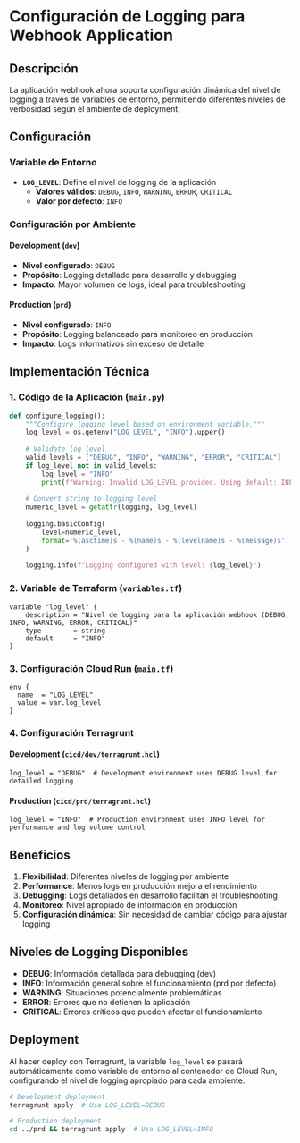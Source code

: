 # Configuración de Logging para Webhook Application

## Descripción

La aplicación webhook ahora soporta configuración dinámica del nivel de logging a través de variables de entorno, permitiendo diferentes niveles de verbosidad según el ambiente de deployment.

## Configuración

### Variable de Entorno

- **`LOG_LEVEL`**: Define el nivel de logging de la aplicación
  - **Valores válidos**: `DEBUG`, `INFO`, `WARNING`, `ERROR`, `CRITICAL`
  - **Valor por defecto**: `INFO`

### Configuración por Ambiente

#### Development (`dev`)
- **Nivel configurado**: `DEBUG`
- **Propósito**: Logging detallado para desarrollo y debugging
- **Impacto**: Mayor volumen de logs, ideal para troubleshooting

#### Production (`prd`)
- **Nivel configurado**: `INFO`
- **Propósito**: Logging balanceado para monitoreo en producción
- **Impacto**: Logs informativos sin exceso de detalle

## Implementación Técnica

### 1. Código de la Aplicación (`main.py`)

```python
def configure_logging():
    """Configure logging level based on environment variable."""
    log_level = os.getenv("LOG_LEVEL", "INFO").upper()
    
    # Validate log level
    valid_levels = ["DEBUG", "INFO", "WARNING", "ERROR", "CRITICAL"]
    if log_level not in valid_levels:
        log_level = "INFO"
        print(f"Warning: Invalid LOG_LEVEL provided. Using default: INFO")
    
    # Convert string to logging level
    numeric_level = getattr(logging, log_level)
    
    logging.basicConfig(
        level=numeric_level,
        format='%(asctime)s - %(name)s - %(levelname)s - %(message)s'
    )
    
    logging.info(f"Logging configured with level: {log_level}")
```

### 2. Variable de Terraform (`variables.tf`)

```hcl
variable "log_level" {
    description = "Nivel de logging para la aplicación webhook (DEBUG, INFO, WARNING, ERROR, CRITICAL)"
    type        = string
    default     = "INFO"
}
```

### 3. Configuración Cloud Run (`main.tf`)

```hcl
env {
  name  = "LOG_LEVEL"
  value = var.log_level
}
```

### 4. Configuración Terragrunt

#### Development (`cicd/dev/terragrunt.hcl`)
```hcl
log_level = "DEBUG"  # Development environment uses DEBUG level for detailed logging
```

#### Production (`cicd/prd/terragrunt.hcl`)
```hcl
log_level = "INFO"  # Production environment uses INFO level for performance and log volume control
```

## Beneficios

1. **Flexibilidad**: Diferentes niveles de logging por ambiente
2. **Performance**: Menos logs en producción mejora el rendimiento
3. **Debugging**: Logs detallados en desarrollo facilitan el troubleshooting
4. **Monitoreo**: Nivel apropiado de información en producción
5. **Configuración dinámica**: Sin necesidad de cambiar código para ajustar logging

## Niveles de Logging Disponibles

- **DEBUG**: Información detallada para debugging (dev)
- **INFO**: Información general sobre el funcionamiento (prd por defecto)
- **WARNING**: Situaciones potencialmente problemáticas
- **ERROR**: Errores que no detienen la aplicación
- **CRITICAL**: Errores críticos que pueden afectar el funcionamiento

## Deployment

Al hacer deploy con Terragrunt, la variable `log_level` se pasará automáticamente como variable de entorno al contenedor de Cloud Run, configurando el nivel de logging apropiado para cada ambiente.

```bash
# Development deployment
terragrunt apply  # Usa LOG_LEVEL=DEBUG

# Production deployment  
cd ../prd && terragrunt apply  # Usa LOG_LEVEL=INFO
```
